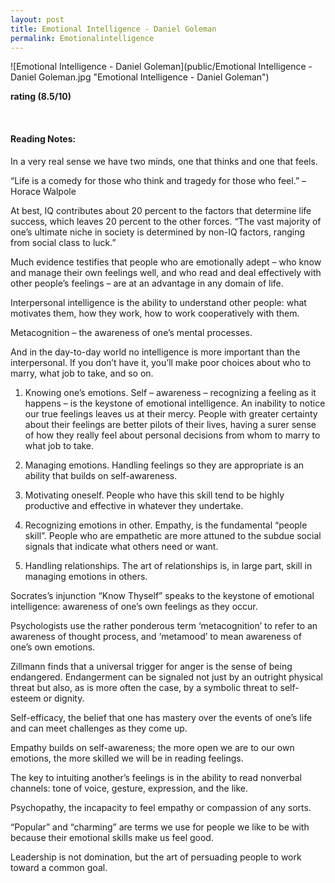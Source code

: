 ```yaml
---
layout: post
title: Emotional Intelligence - Daniel Goleman
permalink: Emotionalintelligence
---
```


![Emotional Intelligence - Daniel Goleman](public/Emotional Intelligence - Daniel Goleman.jpg "Emotional Intelligence - Daniel Goleman")

**rating (8.5/10)**

<br>

#### Reading Notes:

In a very real sense we have two minds, one that thinks and one that feels.

“Life is a comedy for those who think and tragedy for those who feel.” – Horace Walpole

At best, IQ contributes about 20 percent to the factors that determine life success, which leaves 20 percent to the other forces. “The vast majority of one’s ultimate niche in society is determined by non-IQ factors, ranging from social class to luck.”

Much evidence testifies that people who are emotionally adept – who know and manage their own feelings well, and who read and deal effectively with other people’s feelings – are at an advantage in any domain of life.

Interpersonal intelligence is the ability to understand other people: what motivates them, how they work, how to work cooperatively with them.

Metacognition – the awareness of one’s mental processes.

And in the day-to-day world no intelligence is more important than the interpersonal. If you don’t have it, you’ll make poor choices about who to marry, what job to take, and so on.

1.	Knowing one’s emotions. Self – awareness – recognizing a feeling as it happens – is the keystone of emotional intelligence. An inability to notice our true feelings leaves us at their mercy. People with greater certainty about their feelings are better pilots of their lives, having a surer sense of how they really feel about personal decisions from whom to marry to what job to take.

2.	Managing emotions. Handling feelings so they are appropriate is an ability that builds on self-awareness. 

3.	Motivating oneself. People who have this skill tend to be highly productive and effective in whatever they undertake.

4.	Recognizing emotions in other. Empathy, is the fundamental “people skill”. People who are empathetic are more attuned to the subdue social signals that indicate what others need or want. 

5.	Handling relationships. The art of relationships is, in large part, skill in managing emotions in others.

Socrates’s injunction “Know Thyself” speaks to the keystone of emotional intelligence: awareness of one’s own feelings as they occur.

Psychologists use the rather ponderous term ‘metacognition’ to refer to an awareness of thought process, and ‘metamood’ to mean awareness of one’s own emotions.

Zillmann finds that a universal trigger for anger is the sense of being endangered. Endangerment can be signaled not just by an outright physical threat but also, as is more often the case, by a symbolic threat to self-esteem or dignity.

Self-efficacy, the belief that one has mastery over the events of one’s life and can meet challenges as they come up. 

Empathy builds on self-awareness; the more open we are to our own emotions, the more skilled we will be in reading feelings.

The key to intuiting another’s feelings is in the ability to read nonverbal channels: tone of voice, gesture, expression, and the like.

Psychopathy, the incapacity to feel empathy or compassion of any sorts.

“Popular” and “charming” are terms we use for people we like to be with because their emotional skills make us feel good.

Leadership is not domination, but the art of persuading people to work toward a common goal.

